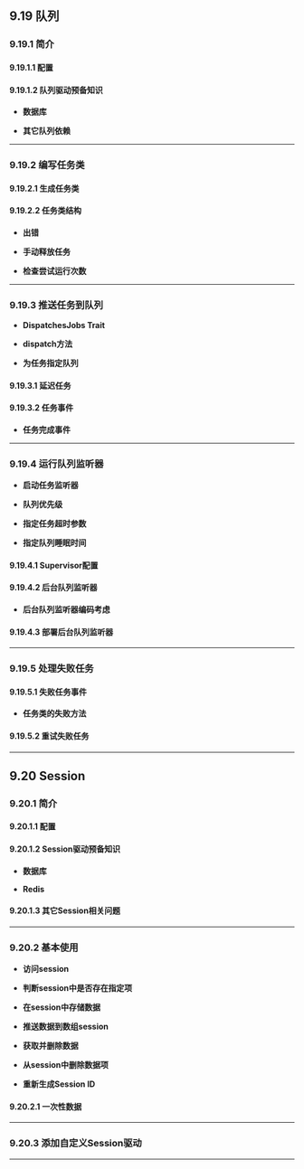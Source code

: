 ## 9.19 队列

### 9.19.1 简介

#### 9.19.1.1 配置

#### 9.19.1.2 队列驱动预备知识

* **数据库**

* **其它队列依赖**


-----

### 9.19.2 编写任务类

#### 9.19.2.1 生成任务类

#### 9.19.2.2 任务类结构

* **出错**

* **手动释放任务**

* **检查尝试运行次数**


------

### 9.19.3 推送任务到队列

* **DispatchesJobs Trait**

* **dispatch方法**

* **为任务指定队列**

#### 9.19.3.1 延迟任务

#### 9.19.3.2 任务事件

* **任务完成事件**


------

### 9.19.4 运行队列监听器

* **启动任务监听器**

* **队列优先级**

* **指定任务超时参数**

* **指定队列睡眠时间**

#### 9.19.4.1 Supervisor配置

#### 9.19.4.2 后台队列监听器

* **后台队列监听器编码考虑**

#### 9.19.4.3 部署后台队列监听器


-----

### 9.19.5 处理失败任务

#### 9.19.5.1 失败任务事件

* **任务类的失败方法**

#### 9.19.5.2 重试失败任务

----

## 9.20 Session

### 9.20.1 简介

#### 9.20.1.1 配置

#### 9.20.1.2 Session驱动预备知识

* **数据库**

* **Redis**

#### 9.20.1.3  其它Session相关问题


------

### 9.20.2 基本使用

* **访问session**

* **判断session中是否存在指定项**

* **在session中存储数据**

* **推送数据到数组session**

* **获取并删除数据**

* **从session中删除数据项**

* **重新生成Session ID**

#### 9.20.2.1 一次性数据


-----

### 9.20.3 添加自定义Session驱动


-----